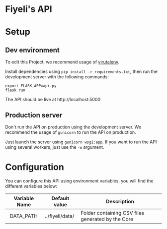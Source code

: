 # Fiyeli's API
# Setup
## Dev environment
To edit this Project, we recommend usage of [virutalenv](http://flask.pocoo.org/docs/1.0/installation/#virtual-environments).

Install dependencies using `pip install -r requirements.txt`, then run the development server with the following commands:
```
export FLASK_APP=api.py
flask run
```

The API should be live at http://localhost:5000

## Production server
Don't run the API on production using the development server.
We recommend the usage of `gunicorn` to run the API on production.

Just launch the server using `gunicorn wsgi:app`. If you want to run the API using several workers, just use the `-w` argument.
# Configuration
You can configure this API using environment variables, you will find the different variables below:

| Variable Name 	| Default value   	| Description                                       	|
|:-------------:	|-----------------	|---------------------------------------------------	|
| DATA_PATH     	| ../fiyeli/data/ 	| Folder containing CSV files generated by the Core 	|